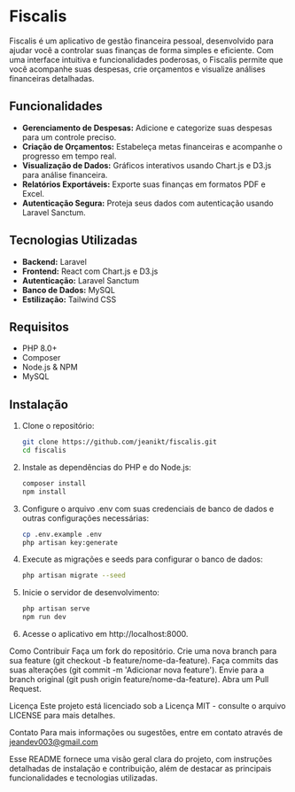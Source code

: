 # Fiscalis

Fiscalis é um aplicativo de gestão financeira pessoal, desenvolvido para ajudar você a controlar suas finanças de forma simples e eficiente. Com uma interface intuitiva e funcionalidades poderosas, o Fiscalis permite que você acompanhe suas despesas, crie orçamentos e visualize análises financeiras detalhadas.

## Funcionalidades

- **Gerenciamento de Despesas:** Adicione e categorize suas despesas para um controle preciso.
- **Criação de Orçamentos:** Estabeleça metas financeiras e acompanhe o progresso em tempo real.
- **Visualização de Dados:** Gráficos interativos usando Chart.js e D3.js para análise financeira.
- **Relatórios Exportáveis:** Exporte suas finanças em formatos PDF e Excel.
- **Autenticação Segura:** Proteja seus dados com autenticação usando Laravel Sanctum.

## Tecnologias Utilizadas

- **Backend:** Laravel
- **Frontend:** React com Chart.js e D3.js
- **Autenticação:** Laravel Sanctum
- **Banco de Dados:** MySQL 
- **Estilização:** Tailwind CSS

## Requisitos

- PHP 8.0+
- Composer
- Node.js & NPM
- MySQL 

## Instalação

1. Clone o repositório:
   ```bash
   git clone https://github.com/jeanikt/fiscalis.git
   cd fiscalis
   
2. Instale as dependências do PHP e do Node.js:
   ```bash
   composer install
   npm install
   
3. Configure o arquivo .env com suas credenciais de banco de dados e outras configurações necessárias:
   ```bash
   cp .env.example .env
   php artisan key:generate

4. Execute as migrações e seeds para configurar o banco de dados:
   ```bash
   php artisan migrate --seed

5. Inicie o servidor de desenvolvimento:
   ```bash
   php artisan serve
   npm run dev

6. Acesse o aplicativo em http://localhost:8000.
   
Como Contribuir
Faça um fork do repositório.
Crie uma nova branch para sua feature (git checkout -b feature/nome-da-feature).
Faça commits das suas alterações (git commit -m 'Adicionar nova feature').
Envie para a branch original (git push origin feature/nome-da-feature).
Abra um Pull Request.

Licença
Este projeto está licenciado sob a Licença MIT - consulte o arquivo LICENSE para mais detalhes.

Contato
Para mais informações ou sugestões, entre em contato através de jeandev003@gmail.com

Esse README fornece uma visão geral clara do projeto, com instruções detalhadas de instalação e contribuição, além de destacar as principais funcionalidades e tecnologias utilizadas.
